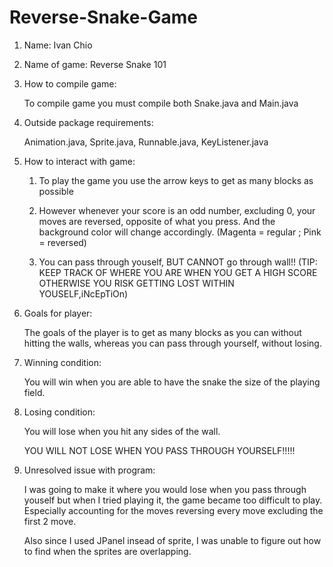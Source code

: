# Reverse-Snake-Game
1) Name: Ivan Chio

2) Name of game: Reverse Snake 101

3) How to compile game: 

	  To compile game you must compile both Snake.java and Main.java

4) Outside package requirements: 

	  Animation.java, Sprite.java, Runnable.java, KeyListener.java

5) How to interact with game: 

      1) To play the game you use the arrow keys to get as many blocks as possible

      2) However whenever your score is an odd number, excluding 0, your moves are reversed, opposite of what you press. And the background color will change accordingly. (Magenta = regular ; Pink = reversed)

      3) You can pass through youself, BUT CANNOT go through wall!! (TIP: KEEP TRACK OF WHERE YOU ARE WHEN YOU GET A HIGH SCORE OTHERWISE YOU RISK GETTING LOST WITHIN YOUSELF,iNcEpTiOn)

6) Goals for player:

	  The goals of the player is to get as many blocks as you can without hitting the walls, whereas you can pass through yourself, without losing.

7) Winning condition:

 	  You will win when you are able to have the snake the size of the playing field.

8) Losing condition:

	  You will lose when you hit any sides of the wall.

	  YOU WILL NOT LOSE WHEN YOU PASS THROUGH YOURSELF!!!!!

9) Unresolved issue with program:

	  I was going to make it where you would lose when you pass through youself but when I tried playing it, the game became too difficult to play. Especially accounting for the moves reversing every move excluding the first 2 move.

	  Also since I used JPanel insead of sprite, I was unable to figure out how to find when the sprites are overlapping. 	

